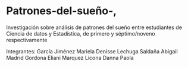 # Patrones-del-sueño-,
Investigación sobre análisis de patrones del sueño entre estudiantes de Ciencia de datos y Estadística, de primero y séptimo/noveno respectivamente

Integrantes: 
García Jiménez Mariela Denisse	Lechuga Saldaña Abigail	Madrid Gordona Eliani 	Marquez Licona Danna Paola 


